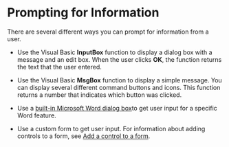 
# Prompting for Information

There are several different ways you can prompt for information from a user.


- Use the Visual Basic  **InputBox** function to display a dialog box with a message and an edit box. When the user clicks **OK**, the function returns the text that the user entered.
    
- Use the Visual Basic  **MsgBox** function to display a simple message. You can display several different command buttons and icons. This function returns a number that indicates which button was clicked.
    
- Use a  [built-in Microsoft Word dialog box](abe465f9-09a1-72ea-2e2d-9de14fc02434.md)to get user input for a specific Word feature.
    
- Use a custom form to get user input. For information about adding controls to a form, see  [Add a control to a form](9cf47c7e-c768-0ea9-bbb9-f5a4770eea79.md).
    
